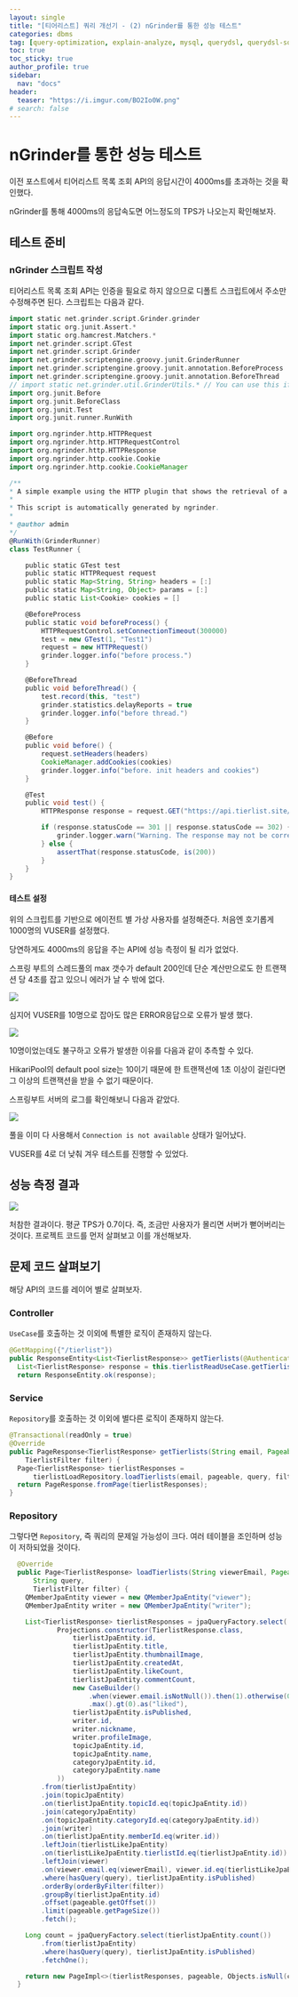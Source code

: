 ```yaml
---
layout: single
title: "[티어리스트] 쿼리 개선기 - (2) nGrinder를 통한 성능 테스트"
categories: dbms
tag: [query-optimization, explain-analyze, mysql, querydsl, querydsl-sql, ngrinder]
toc: true
toc_sticky: true
author_profile: true
sidebar:
  nav: "docs"
header:
  teaser: "https://i.imgur.com/BO2Io0W.png"
# search: false
---
```


# nGrinder를 통한 성능 테스트

이전 포스트에서 티어리스트 목록 조회 API의 응답시간이 4000ms를 초과하는 것을 확인했다.

nGrinder를 통해 4000ms의 응답속도면 어느정도의 TPS가 나오는지 확인해보자. 

## 테스트 준비

### nGrinder 스크립트 작성

티어리스트 목록 조회 API는 인증을 필요로 하지 않으므로 디폴트 스크립트에서 주소만 수정해주면 된다. 스크립트는 다음과 같다.

```groovy
import static net.grinder.script.Grinder.grinder
import static org.junit.Assert.*
import static org.hamcrest.Matchers.*
import net.grinder.script.GTest
import net.grinder.script.Grinder
import net.grinder.scriptengine.groovy.junit.GrinderRunner
import net.grinder.scriptengine.groovy.junit.annotation.BeforeProcess
import net.grinder.scriptengine.groovy.junit.annotation.BeforeThread
// import static net.grinder.util.GrinderUtils.* // You can use this if you're using nGrinder after 3.2.3
import org.junit.Before
import org.junit.BeforeClass
import org.junit.Test
import org.junit.runner.RunWith

import org.ngrinder.http.HTTPRequest
import org.ngrinder.http.HTTPRequestControl
import org.ngrinder.http.HTTPResponse
import org.ngrinder.http.cookie.Cookie
import org.ngrinder.http.cookie.CookieManager

/**
* A simple example using the HTTP plugin that shows the retrieval of a single page via HTTP.
*
* This script is automatically generated by ngrinder.
*
* @author admin
*/
@RunWith(GrinderRunner)
class TestRunner {

    public static GTest test
    public static HTTPRequest request
    public static Map<String, String> headers = [:]
    public static Map<String, Object> params = [:]
    public static List<Cookie> cookies = []

    @BeforeProcess
    public static void beforeProcess() {
        HTTPRequestControl.setConnectionTimeout(300000)
        test = new GTest(1, "Test1")
        request = new HTTPRequest()
        grinder.logger.info("before process.")
    }

    @BeforeThread
    public void beforeThread() {
        test.record(this, "test")
        grinder.statistics.delayReports = true
        grinder.logger.info("before thread.")
    }

    @Before
    public void before() {
        request.setHeaders(headers)
        CookieManager.addCookies(cookies)
        grinder.logger.info("before. init headers and cookies")
    }

    @Test
    public void test() {
        HTTPResponse response = request.GET("https://api.tierlist.site/tierlist?page=0&size=6&filter=HOT", params)

        if (response.statusCode == 301 || response.statusCode == 302) {
            grinder.logger.warn("Warning. The response may not be correct. The response code was {}.", response.statusCode)
        } else {
            assertThat(response.statusCode, is(200))
        }
    }
}

```

#### 테스트 설정

위의 스크립트를 기반으로 에이전트 별 가상 사용자를 설정해준다. 처음엔 호기롭게 1000명의 VUSER를 설정했다.

당연하게도 4000ms의 응답을 주는 API에 성능 측정이 될 리가 없었다.

스프링 부트의 스레드풀의 max 갯수가 default 200인데 단순 계산만으로도 한 트랜잭션 당 4초를 잡고 있으니 에러가 날 수 밖에 없다.

![](https://i.imgur.com/mKz4N59.png)

심지어 VUSER를 10명으로 잡아도 많은 ERROR응답으로 오류가 발생 했다.

![](https://i.imgur.com/4HvhfG5.png)


10명이었는데도 불구하고 오류가 발생한 이유를 다음과 같이 추측할 수 있다.

HikariPool의 default pool size는 10이기 때문에 한 트랜잭션에 1초 이상이 걸린다면 그 이상의 트랜잭션을 받을 수 없기 때문이다.

스프링부트 서버의 로그를  확인해보니 다음과 같았다.

![](https://i.imgur.com/Va4Jbr7.png)

풀을 이미 다 사용해서 `Connection is not available` 상태가 일어났다.

VUSER를 4로 더 낮춰 겨우 테스트를 진행할 수 있었다.
## 성능 측정 결과

![](https://i.imgur.com/I80ommE.png)


처참한 결과이다. 평균 TPS가 0.7이다. 즉, 조금만 사용자가 몰리면 서버가 뻗어버리는 것이다. 프로젝트 코드를 먼저 살펴보고 이를 개선해보자.

## 문제 코드 살펴보기

해당 API의 코드를 레이어 별로 살펴보자.
### Controller

`UseCase`를 호출하는 것 이외에 특별한 로직이 존재하지 않는다.

```java
@GetMapping({"/tierlist"})
public ResponseEntity<List<TierlistResponse>> getTierlists(@AuthenticationPrincipal String email, @RequestParam int pageCount, @RequestParam int pageSize, @RequestParam String query, @RequestParam TierlistFilter filter) {
  List<TierlistResponse> response = this.tierlistReadUseCase.getTierlists(email, pageCount, pageSize, query, filter);
  return ResponseEntity.ok(response);

```

### Service

`Repository`를 호출하는 것 이외에 별다른 로직이 존재하지 않는다.

```java
@Transactional(readOnly = true)
@Override
public PageResponse<TierlistResponse> getTierlists(String email, Pageable pageable, String query,
    TierlistFilter filter) {
  Page<TierlistResponse> tierlistResponses =
      tierlistLoadRepository.loadTierlists(email, pageable, query, filter);
  return PageResponse.fromPage(tierlistResponses);
}

```

### Repository

그렇다면 `Repository`, 즉 쿼리의 문제일 가능성이 크다. 여러 테이블을 조인하며 성능이 저하되었을 것이다.

```java
  @Override
  public Page<TierlistResponse> loadTierlists(String viewerEmail, Pageable pageable,
      String query,
      TierlistFilter filter) {
    QMemberJpaEntity viewer = new QMemberJpaEntity("viewer");
    QMemberJpaEntity writer = new QMemberJpaEntity("writer");

    List<TierlistResponse> tierlistResponses = jpaQueryFactory.select(
            Projections.constructor(TierlistResponse.class,
                tierlistJpaEntity.id,
                tierlistJpaEntity.title,
                tierlistJpaEntity.thumbnailImage,
                tierlistJpaEntity.createdAt,
                tierlistJpaEntity.likeCount,
                tierlistJpaEntity.commentCount,
                new CaseBuilder()
                    .when(viewer.email.isNotNull()).then(1).otherwise(0)
                    .max().gt(0).as("liked"),
                tierlistJpaEntity.isPublished,
                writer.id,
                writer.nickname,
                writer.profileImage,
                topicJpaEntity.id,
                topicJpaEntity.name,
                categoryJpaEntity.id,
                categoryJpaEntity.name
            ))
        .from(tierlistJpaEntity)
        .join(topicJpaEntity)
        .on(tierlistJpaEntity.topicId.eq(topicJpaEntity.id))
        .join(categoryJpaEntity)
        .on(topicJpaEntity.categoryId.eq(categoryJpaEntity.id))
        .join(writer)
        .on(tierlistJpaEntity.memberId.eq(writer.id))
        .leftJoin(tierlistLikeJpaEntity)
        .on(tierlistLikeJpaEntity.tierlistId.eq(tierlistJpaEntity.id))
        .leftJoin(viewer)
        .on(viewer.email.eq(viewerEmail), viewer.id.eq(tierlistLikeJpaEntity.tierlistId))
        .where(hasQuery(query), tierlistJpaEntity.isPublished)
        .orderBy(orderByFilter(filter))
        .groupBy(tierlistJpaEntity.id)
        .offset(pageable.getOffset())
        .limit(pageable.getPageSize())
        .fetch();

    Long count = jpaQueryFactory.select(tierlistJpaEntity.count())
        .from(tierlistJpaEntity)
        .where(hasQuery(query), tierlistJpaEntity.isPublished)
        .fetchOne();

    return new PageImpl<>(tierlistResponses, pageable, Objects.isNull(count) ? 0 : count);
  }

```

